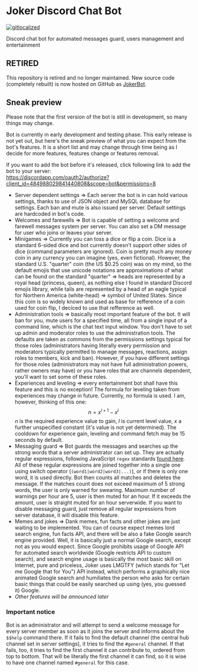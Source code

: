 # Joker Discord Chat Bot
[![gitlocalized ](https://gitlocalize.com/repo/3908/whole_project/badge.svg)](https://gitlocalize.com/repo/3908/whole_project?utm_source=badge)

Discord chat bot for automated messages guard, users management and entertainment 

## RETIRED
This repository is retired and no longer maintained. New source code (completely rebuilt) is now hosted on GitHub as [JokerBot](https://github.com/Polda18/JokerBot).

## Sneak preview
Please note that the first version of the bot is still in development, so many things may change.

Bot is currently in early development and testing phase. This early release is not yet out,
but here's the sneak preview of what you can expect from the bot's features. It is a short list
and may change through time being as I decide for more features, features change or features removal.

If you want to add the bot before it's released, click following link to add the bot to your server:  
https://discordapp.com/oauth2/authorize?client_id=484988029841440808&scope=bot&permissions=8

  * Server dependent settings => Each server the bot is in can hold various settings, thanks
    to use of JSON object and MySQL database for settings. Each ban and mute is also issued
    per server. Default settings are hardcoded in bot's code.
  * Welcomes and farewells => Bot is capable of setting a welcome and farewell messages system
    per server. You can also set a DM message for user who joins or leaves your server.
  * Minigames => Currently you can toss a dice or flip a coin. Dice is a standard 6-sided dice
    and bot currently doesn't support other sides of dice (command parameters are ignored).
    Coin is pretty much any money coin in any currency you can imagine (yes, even fictional).
    However, the standard U.S. "quarter" coin (the US $0.25 coin) was on my mind, so the
    default emojis that use unicode notations are approximations of what can be found on the
    standard "quarter" => heads are represented by a royal head (princess, queen), as nothing
    else I found in standard Discord emojis library, while tails are represented by a head of
    an eagle typical for Northern America (white-head) => symbol of United States. Since this
    coin is so widely known and used as base for refference of a coin used for coin flip,
    I deciced to use that refference as well.
  * Administration tools => basically most important feature of the bot. It will ban for you,
    mute users for a specified time, all from a single input of a command line, which is the
    chat text input window. You don't have to set up admin and moderator roles to use the
    administration tools. The defaults are taken as commons from the permissions settings
    typical for those roles (administrators having literally every permission and moderators
    typically permitted to manage messages, reactions, assign roles to members, kick and ban).
    However, if you have different settings for those roles (administrators may not have full
    administration powers, rather owners may have) or you have roles that are channels
    dependent, you'll want to set some of these roles.
  * Experiences and leveling => every entertainment bot shall have this feature and this is
    no exception! The formula for leveling taken from experiences may change in future.
    Currently, no formula is used. I am, however, thinking of this one:
    $$n = x^{l + 1} - x^l$$
    $n$ is the required experience value to gain, $l$ is current level value, $x$ a further
    unspecified constant (it's value is not yet determined). The cooldown for experience gain,
    leveling and command fetch may be 15 seconds by default.
  * Messaging guard => Bot guards the messages and searches up the strong words that a server
    administrator can set up. They are actually regular expressions, following JavaScript `regex`
    standards [found here](https://developer.mozilla.org/en-US/docs/Web/JavaScript/Guide/Regular_Expressions).
    All of these regular expressions are joined together into a single one using switch operator
    (`(word1|word2|word3|...)`), or if there is only one word, it is used directly. Bot then counts all
    matches and deletes the message. If the matches count does not exceed maximum of 5 strong words, the
    user is only warned for swearing. Maximum number of warnings per hour are 5, user is then muted for
    an hour. If it exceeds the amount, user is straight muted for an hour serverwide. If you want to disable
    messaging guard, just remove all regular expressions from server database, it will disable this feature.
  * Memes and jokes => Dank memes, fun facts and other jokes are just waiting to be implemented.
    You can of course expect memes lord search engine, fun facts API, and there will be also
    a fake Google search engine provided. Well, it is basically just a normal Google search,
    except not as you would expect. Since Google prohibits usage of Google API for automated
    search worldwide (Google restricts API to custom search), and search engine usage is basically
    the most basic skill on Internet, pure and priceless, Joker uses LMGTFY (which stands for
    "Let me Google that for You") API instead, which performs a graphically nice animated Google
    search and humiliates the person who asks for certain basic things that could be easily
    searched up using (yes, you guessed it) Google.
  * _Other features will be announced later_

### Important notice
Bot is an administrator and will attempt to send a welcome message for every server member
as soon as it joins the server and informs about the `$$help` command there. If it fails
to find the default channel (the central hub channel set in server settings), it tries
to find the `#general` channel. If that fails, too, it tries to find the first channel
it can contribute to, ordered from top to bottom. That will be literally the first channel
it can find, so it is wise to have one channel named `#general` for this case.
